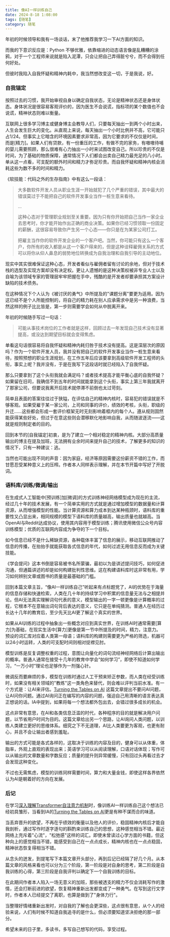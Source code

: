 ```yaml
---
title: 像AI一样训练自己
date: 2024-8-18 1:08:00
tags: [随笔]
category: 随笔
---
```


年初的时候领导和我有一场谈话，末了他推荐我学习一下AI方面的知识。

而我的下意识反应是：Python 不够优雅，依靠缩进的动态语言像是乱糟糟的涂鸦，对于一个工程师来说就是陷入泥潭，只会让把自己弄得脏兮兮，而不会得到任何好处。

但彼时我陷入自我怀疑和精神内耗中，我当然想改变这一切，于是我说，好。



### 自我锚定

按照过去的习惯，我开始审视自身以确定自我状态，无论是精神状态还是身体状态。身体状况是很容易客观评价的，因为医生不会说谎，指标项的某个数值也不会说谎，精神状态则难以衡量。

互联网上很多学习博主或健身博主会教导人们，只要每天抽出一到两个小时出来，人生会发生巨大的变化。从直观上来说，每天抽出一个小时比例并不高，它可能只占1/24。但事实上它暗含的环境因素要求非常高，因为它要求的不仅仅是时间，而是[精力]。如果人们有贷款，有一份重压的工作，有做不完的家务，有嗷嗷待哺的婴儿需要照顾，那么很难有心力抽出一小时来试图改变自己。所以珍贵的不仅是时间，为了基础的物质保障，通常情况下人们都会出卖自己精力最充足的八小时。单从这一点看，可支配的额外时间和精力才弥足珍贵。而自我怀疑和精神内核会消耗这些为数不多的时间和精力。

《软技能：代码之外的生存指南》中有这么一段话：

> 大多数软件开发人员从职业生涯一开始就犯了几个严重的错误，其中最大的错误莫过于不能把自己的软件开发事业当作一桩生意来看待。
>
> ...
>
> 这种心态对于管理职业规划至关重要。因为只有你开始把自己当作一家企业去思考时，你才能开始作出正确的商业决策。如果你已经习惯领取一份固定的薪酬，这很容易导致你产生另一个心态——你只是在为某家公司打工。
>
> 把雇主当作你的软件开发企业的一个客户吧。当然，你可能只有这么一个客户，你所有的收入都是从这一个客户得来的，但是这种诠释雇佣关系的方式可以将你从仰人鼻息的弱势地位转换成为自我治理和自我引导的主动地位。

现实中其实很难保证这种心态，开发者看似与雇佣者留有讨论的余地，但对于技术栈的选型及实现方案却没有决定权。更让人遗憾的是这种决策权被非专业人士以及自喻为该领域专家的管理层牢牢把握在手中，残酷的是开发者却要承担其方案设计缺陷的技术债务。

在这种情况下个人认为《被讨厌的勇气》中所提及的"课题分离"要更为适用。因为这已经不是个人所能控制的，将自己的精力耗在别人应承需求中是另一种浪费，当然这样的例子比比皆是，第一步则需要学会如何从中脱离开来。

年初的时候随手写过一句话：

> 可能从事技术岗位的工作者就是这样，回顾过去一年发现自己技术没有显著提高，或没达到期望目标就会变得焦虑。

单看这句话很容易将自我怀疑和精神内耗归咎于技术没有提高。这是深层次的原因吗？作为一个软件开发人员，我并没有把自己的软件开发事业当作一桩生意来看待，按照预想的职业生涯规划，在工作五年后应该要拿到高级软件开发工程师的头衔，事实上呢？我并没有，于是在我写下这段话时就已经陷入了自我怀疑。

那么只要拿到了这个头衔我就会满足吗？或者技术提高才能平衡心底的自我怀疑？如果留在旧司，我确信不到五年的时间就能拿到这个头衔，事实上第三年我就离开了那家公司，但要说我离开后技术就停滞不前倒也太过苛刻。

简单且表面的答案往往过于狭隘，在评估自己的精神内核时，容易犯的错误就是不够客观。如果受雇于某一家公司，上司和同事的评价，绩效的考核，头衔，职级的升迁……这些都会形成一套评价框架无时无刻影响着框内的每个人。遵从规则固然能获得某些好处，但过于在意这些则会潜移默化地影响自我，从而随波逐流——这就是规则制定者的目的。

回到本节的[自我锚定]初衷，是为了建立一个相对稳定的精神内核。大部分高质量输出的博主在提及加班，无法拥有业余时间来提升自己的技术，了解更多的知识的情况下，只有一种建议：逃。

当然也可能出现不同的声音：因为家庭，经济等原因需要这份薪资不错的工作，而甘愿忍受某种意义上的压榨。作者本人同样表示理解，并在本节开篇中写好了开脱词。



### 语料库/训练/微调/输出

在生成式人工智能中[预训练]加[微调]的方式训练神经网络模型成为现在的主流，经过几十年的技术发展，有一个简单实用的方式就是通过增加模型的数据量和计算资源，从而增强模型的性能。当计算资源和算力成本到达某种瓶颈时，语料库的重要性又凸显出来，相同规模的模型下语料库的质量越高，输出质量也就越高。当OpenAI与Reddit达成协议，使用其内容用于模型训练；腾讯使用微信公众号内容训练模型；优质的互联网内容成为争夺的下一个目标。

如今信息已经不是什么稀缺资源，各种载体丰富了信息的展示，移动互联网推动了信息的传播，在抬抬手就能获取各式信息的年代，如何过滤无用信息反而成为关键技能。

《学会提问》这本书倒是容易被书名所蒙骗，最初以为是讲述提问技巧，如何促进沟通，但通篇讲述的却是如何构建批判性思维。这在构建语料库时这非常有用，学习如何辨别文章或图书的质量是最基础的门槛。

回到本篇文章主旨，“像AI一样训练自己”听起来有点标题党了，AI的优势在于海量的信息存储和快速检索，人类在几十年的持续学习中积累的信息量无法与之相提并论。但AI无法真实理解词句代表的意义，模型输出的一字一顿更像是计算概率的过程，它根本不在意输出词句背后表达的意义，它只是在单纯猜测。普通人在经历过长达十几年的教育后，至少先天比AI更了解这个真实的世界。

如果从AI训练的过程中抽象出一些概念对应到真实世界，在训练AI时通常需要[算力]为基础，在现实生活中[算力]更像是第一节中所提及的时间，精力，注意力。预设的词汇库对应着人类第一母语；语料库的构建则需要更为严格的筛选，机器可以24小时运转，人类的可支配时间则相对捉襟见肘。

模型训练是反复调整权重的过程，意图让向量化的词句流经神经网络后计算出输出的概率。普通人通常在接受十几年的教育中学会“如何学习”，即使不知道如何学习，“一万小时”理论也足够作为一剂强心针。

微调反而要麻烦的多，模型在训练时通过人工干预来矫正参数，而人类在经受训练时，如果没有相关领域的"教练"这一类角色来替代，则会难以评判当前水准。有一个方式是：让AI来评估。[Turning the Tables on AI](https://ia.net/topics/turning-the-tables-on-ai) 这篇文章提出不要问AI问题，让AI问你问题。通过AI询问正在编写的内容的问题，强迫自己用清晰的语言表达真正想说的话。IA中提到，如果将每一个想法都外包出去，会错过很多成长的机会。

这点非常有意思，在AI和各类信息泛滥的时代，各种程序的目的就是解决用户问题，以节省用户时间为目的。这篇文章给出另一个思路，让AI询问人类问题，以训练人类建立更好的思维体系。细究之下不无道理，AI比人类要更为客观，也更有耐心，并且不会让输出者感到羞耻。

输出的方式可能是各式各样的，这取决于训练的内容及目的，健身可以从体重，体脂率，外观上直观的表现出来；英语学习可以从阅读理解，口语对话体现；写作可以从输出的文章数量和字数反应；质量的提升则异常缓慢，只有回过头再看过去才会发现这种变化。

不过也无需焦虑，模型的训练同样需要时间，算力和大量金钱，即使这样各界依然认为AI是朝着好的方向在发展。



### 后记

在学习[深入理解Transformer自注意力机制](https://silentechoe.github.io/2024/06/02/%E6%B7%B1%E5%85%A5%E7%90%86%E8%A7%A3Transformer/)时，像训练AI一样训练自己这个想法已经初具雏形，当看到IA的[Turning the Tables on AI](https://ia.net/topics/turning-the-tables-on-ai)更是有种不谋而合的味道。

当丢弃晋升的欲望，不再在乎绩效的衡量以及他人的评价，稳固精神内核后才能自我剖析，通过写作时逐字逐句的斟酌来训练自己的思想，这种感觉相当不错。最近网络上充斥着"心流"，"松弛感"这样的词汇。即使未曾读过心学方面的书籍，但这种向上的感觉相当不错，能感受到自己在一点点成长，精神内核也在一点点稳固，精神状态恢复得相当不错。

从念头的迸发，到提笔写下本篇文章开头部分，再到后记已经隔了好几个月。从本篇文章的风格来看也可以分为三个阶段，第一阶段是对自身的思考，第二阶段是自我训练的心得，第三阶段是自我评判以确定下一个自我训练的目标。

在此期间作者本人陷入一场无意义的加班，那些被透支的精力不仅会消耗写作的激情，还会打断前进的欲望，恢复精神重新出发都变成了一种勇气。在写到这行文字时，作者本人已经提交了离职，也算是做到了"身体力行"。

当整理好情绪重新出发时，对自我的了解也会更深些，这点很有意思，从个人的经验来说，人们有时候不知道自我追寻的是什么，但必须要知道坚决拒绝的那一部分。

希望未来的日子里，多读书，多写自己想写的代码，享受过程。









